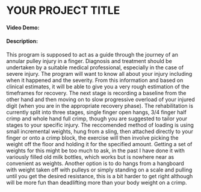 # YOUR PROJECT TITLE
#### Video Demo:  <URL HERE>
#### Description:
This program is supposed to act as a guide through the journey of an annular pulley injury in a finger. Diagnosis and treatment should be undertaken by a suitable medical professional, especially in the case of severe injury. The program will want to know all about your injury including when it happened and the severity. From this information and based on clinical estimates, it will be able to give you a very rough estimation of the timeframes for recovery. The next stage is recording a baseline from the other hand and then moving on to slow progressive overload of your injured digit (when you are in the appropriate recovery phase). The rehabilitation is currently split into three stages, single finger open hangs, 3/4 finger half crimp and whole hand full crimp, though you are suggested to tailor your stages to your specific injury.
The reccomended method of loading is using small incremental weights, hung from a sling, then attached directly to your finger or onto a crimp block, the exercise will then involve picking the weight off the floor and holding it for the specified amount. Getting a set of weights for this might be too much to ask, in the past I have done it with variously filled old milk bottles, which works but is nowhere near as convenient as weights. Another option is to do hangs from a hangboard with weight taken off with pulleys or simply standing on a scale and pulling until you get the desired resistance, this is a bit harder to get right although will be more fun than deadlifting more than your body weight on a crimp.
